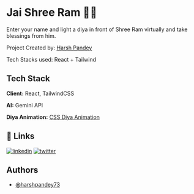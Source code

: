 
# Jai Shree Ram 🙏🏻

Enter your name and light a diya in front of Shree Ram virtually and take blessings from him.


Project Created by: [Harsh Pandey](https://www.linkedin.com/in/harshpandey73/)

Tech Stacks used: React + Tailwind
 

## Tech Stack

**Client:** React, TailwindCSS

**AI:** Gemini API

**Diya Animation:** [CSS Diya Animation](https://codingartistweb.com/2021/11/diya-css-animation-diwali-special/)

## 🔗 Links
[![linkedin](https://img.shields.io/badge/linkedin-0A66C2?style=for-the-badge&logo=linkedin&logoColor=white)](https://www.linkedin.com/in/harshpandey73/)
[![twitter](https://img.shields.io/badge/twitter-1DA1F2?style=for-the-badge&logo=twitter&logoColor=white)](https://twitter.com/harshunreal)


## Authors

- [@harshpandey73](https://www.github.com/harshpandey73)

